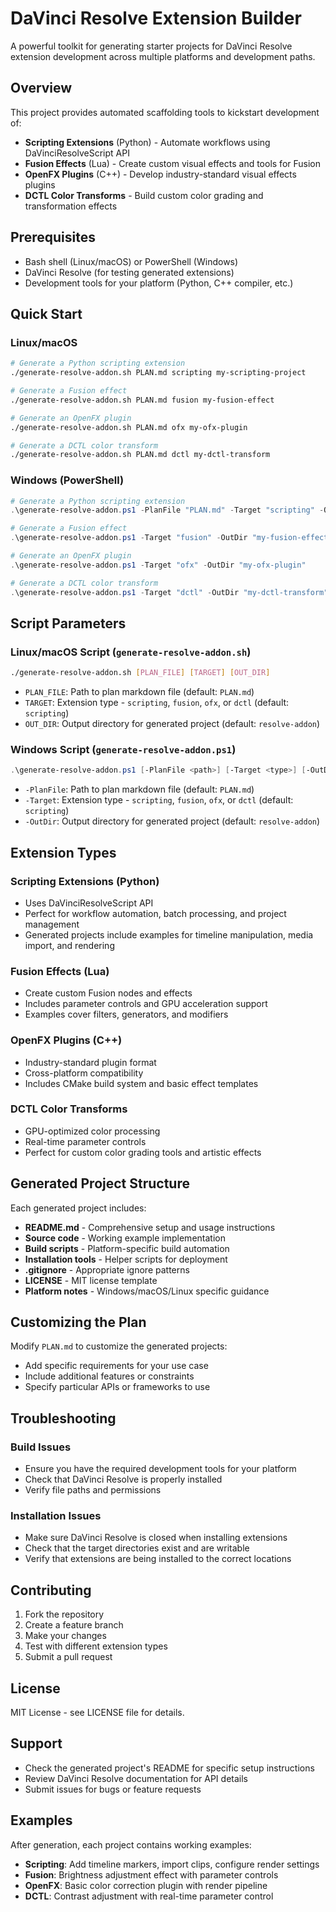 # DaVinci Resolve Extension Builder

A powerful toolkit for generating starter projects for DaVinci Resolve extension development across multiple platforms and development paths.

## Overview

This project provides automated scaffolding tools to kickstart development of:
- **Scripting Extensions** (Python) - Automate workflows using DaVinciResolveScript API
- **Fusion Effects** (Lua) - Create custom visual effects and tools for Fusion
- **OpenFX Plugins** (C++) - Develop industry-standard visual effects plugins
- **DCTL Color Transforms** - Build custom color grading and transformation effects

## Prerequisites

- Bash shell (Linux/macOS) or PowerShell (Windows)
- DaVinci Resolve (for testing generated extensions)
- Development tools for your platform (Python, C++ compiler, etc.)

## Quick Start

### Linux/macOS

```bash
# Generate a Python scripting extension
./generate-resolve-addon.sh PLAN.md scripting my-scripting-project

# Generate a Fusion effect
./generate-resolve-addon.sh PLAN.md fusion my-fusion-effect

# Generate an OpenFX plugin
./generate-resolve-addon.sh PLAN.md ofx my-ofx-plugin

# Generate a DCTL color transform
./generate-resolve-addon.sh PLAN.md dctl my-dctl-transform
```

### Windows (PowerShell)

```powershell
# Generate a Python scripting extension
.\generate-resolve-addon.ps1 -PlanFile "PLAN.md" -Target "scripting" -OutDir "my-scripting-project"

# Generate a Fusion effect
.\generate-resolve-addon.ps1 -Target "fusion" -OutDir "my-fusion-effect"

# Generate an OpenFX plugin
.\generate-resolve-addon.ps1 -Target "ofx" -OutDir "my-ofx-plugin"

# Generate a DCTL color transform
.\generate-resolve-addon.ps1 -Target "dctl" -OutDir "my-dctl-transform"
```

## Script Parameters

### Linux/macOS Script (`generate-resolve-addon.sh`)

```bash
./generate-resolve-addon.sh [PLAN_FILE] [TARGET] [OUT_DIR]
```

- `PLAN_FILE`: Path to plan markdown file (default: `PLAN.md`)
- `TARGET`: Extension type - `scripting`, `fusion`, `ofx`, or `dctl` (default: `scripting`)
- `OUT_DIR`: Output directory for generated project (default: `resolve-addon`)

### Windows Script (`generate-resolve-addon.ps1`)

```powershell
.\generate-resolve-addon.ps1 [-PlanFile <path>] [-Target <type>] [-OutDir <dir>]
```

- `-PlanFile`: Path to plan markdown file (default: `PLAN.md`)
- `-Target`: Extension type - `scripting`, `fusion`, `ofx`, or `dctl` (default: `scripting`)
- `-OutDir`: Output directory for generated project (default: `resolve-addon`)

## Extension Types

### Scripting Extensions (Python)
- Uses DaVinciResolveScript API
- Perfect for workflow automation, batch processing, and project management
- Generated projects include examples for timeline manipulation, media import, and rendering

### Fusion Effects (Lua)
- Create custom Fusion nodes and effects
- Includes parameter controls and GPU acceleration support
- Examples cover filters, generators, and modifiers

### OpenFX Plugins (C++)
- Industry-standard plugin format
- Cross-platform compatibility
- Includes CMake build system and basic effect templates

### DCTL Color Transforms
- GPU-optimized color processing
- Real-time parameter controls
- Perfect for custom color grading tools and artistic effects

## Generated Project Structure

Each generated project includes:
- **README.md** - Comprehensive setup and usage instructions
- **Source code** - Working example implementation
- **Build scripts** - Platform-specific build automation
- **Installation tools** - Helper scripts for deployment
- **.gitignore** - Appropriate ignore patterns
- **LICENSE** - MIT license template
- **Platform notes** - Windows/macOS/Linux specific guidance

## Customizing the Plan

Modify `PLAN.md` to customize the generated projects:
- Add specific requirements for your use case
- Include additional features or constraints
- Specify particular APIs or frameworks to use

## Troubleshooting

### Build Issues
- Ensure you have the required development tools for your platform
- Check that DaVinci Resolve is properly installed
- Verify file paths and permissions

### Installation Issues
- Make sure DaVinci Resolve is closed when installing extensions
- Check that the target directories exist and are writable
- Verify that extensions are being installed to the correct locations

## Contributing

1. Fork the repository
2. Create a feature branch
3. Make your changes
4. Test with different extension types
5. Submit a pull request

## License

MIT License - see LICENSE file for details.

## Support

- Check the generated project's README for specific setup instructions
- Review DaVinci Resolve documentation for API details
- Submit issues for bugs or feature requests

## Examples

After generation, each project contains working examples:
- **Scripting**: Add timeline markers, import clips, configure render settings
- **Fusion**: Brightness adjustment effect with parameter controls
- **OpenFX**: Basic color correction plugin with render pipeline
- **DCTL**: Contrast adjustment with real-time parameter control